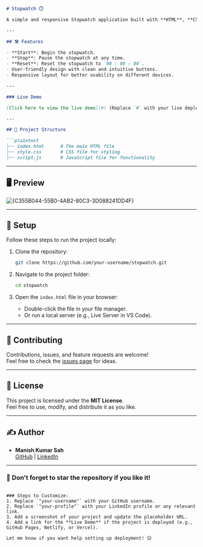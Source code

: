 ```markdown
# Stopwatch ⏱️

A simple and responsive Stopwatch application built with **HTML**, **CSS**, and **JavaScript**. This project helps track time in hours, minutes, seconds, and milliseconds.

---

## 🛠 Features

- **Start**: Begin the stopwatch.
- **Stop**: Pause the stopwatch at any time.
- **Reset**: Reset the stopwatch to `00 : 00 : 00`.
- User-friendly design with clean and intuitive buttons.
- Responsive layout for better usability on different devices.

---

### Live Demo

[Click here to view the live demo](#) (Replace `#` with your live deployment link)

---

## 📂 Project Structure

```plaintext
├── index.html      # The main HTML file
├── style.css       # CSS file for styling
├── script.js       # JavaScript file for functionality
```

---

## 🖥 Preview

![{C355B044-55B0-4AB2-80C3-3D088241DD4F}](https://github.com/user-attachments/assets/498666ae-0b09-4dab-b438-46160844fd2a)
 

---

## 🔧 Setup

Follow these steps to run the project locally:

1. Clone the repository:
   ```bash
   git clone https://github.com/your-username/stopwatch.git
   ```

2. Navigate to the project folder:
   ```bash
   cd stopwatch
   ```

3. Open the `index.html` file in your browser:
   - Double-click the file in your file manager.
   - Or run a local server (e.g., Live Server in VS Code).

---

## 🤝 Contributing

Contributions, issues, and feature requests are welcome!  
Feel free to check the [issues page](https://github.com/your-username/stopwatch/issues) for ideas.

---

## 📜 License

This project is licensed under the **MIT License**.  
Feel free to use, modify, and distribute it as you like.

---

## ✍️ Author

- **Manish Kumar Sah**  
  [GitHub](https://github.com/your-username) | [LinkedIn](https://linkedin.com/in/your-profile)  

---

### 🌟 Don't forget to star the repository if you like it!
```

### Steps to Customize:
1. Replace `"your-username"` with your GitHub username.
2. Replace `"your-profile"` with your LinkedIn profile or any relevant link.
3. Add a screenshot of your project and update the placeholder URL.
4. Add a link for the **Live Demo** if the project is deployed (e.g., GitHub Pages, Netlify, or Vercel). 

Let me know if you want help setting up deployment! 😊
